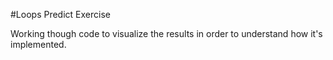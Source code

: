 #Loops Predict Exercise

Working though code to visualize the results in order to understand how it's implemented.
